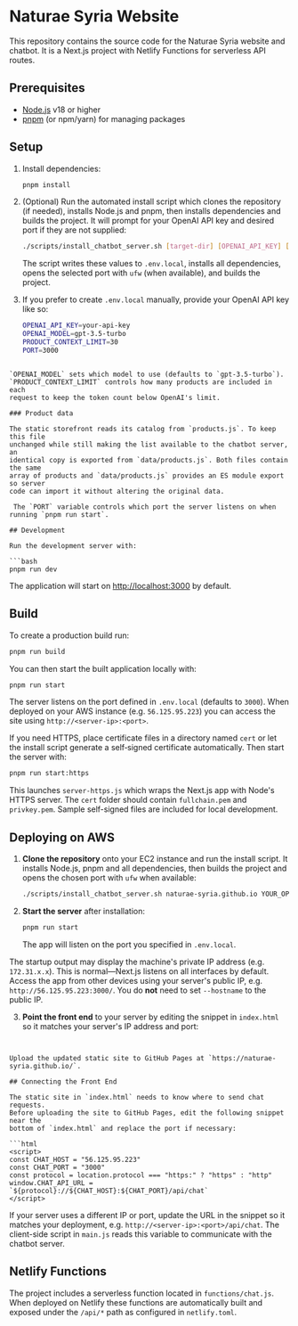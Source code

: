 # Naturae Syria Website

This repository contains the source code for the Naturae Syria website and chatbot. It is a Next.js project with Netlify Functions for serverless API routes.

## Prerequisites

- [Node.js](https://nodejs.org/) v18 or higher
- [pnpm](https://pnpm.io/) (or npm/yarn) for managing packages

## Setup

1. Install dependencies:

   ```bash
   pnpm install
   ```

2. (Optional) Run the automated install script which clones the repository (if needed), installs Node.js and pnpm, then installs dependencies and builds the project. It will prompt for your OpenAI API key and desired port if they are not supplied:

   ```bash
   ./scripts/install_chatbot_server.sh [target-dir] [OPENAI_API_KEY] [PORT]
   ```

   The script writes these values to `.env.local`, installs all dependencies, opens the selected port with `ufw` (when available), and builds the project.


3. If you prefer to create `.env.local` manually, provide your OpenAI API key like so:

   ```bash
   OPENAI_API_KEY=your-api-key
   OPENAI_MODEL=gpt-3.5-turbo
   PRODUCT_CONTEXT_LIMIT=30
   PORT=3000
  ```

`OPENAI_MODEL` sets which model to use (defaults to `gpt-3.5-turbo`).
`PRODUCT_CONTEXT_LIMIT` controls how many products are included in each
request to keep the token count below OpenAI's limit.

### Product data

The static storefront reads its catalog from `products.js`. To keep this file
unchanged while still making the list available to the chatbot server, an
identical copy is exported from `data/products.js`. Both files contain the same
array of products and `data/products.js` provides an ES module export so server
code can import it without altering the original data.

   The `PORT` variable controls which port the server listens on when running `pnpm run start`.

## Development

Run the development server with:

```bash
pnpm run dev
```

The application will start on [http://localhost:3000](http://localhost:3000) by default.

## Build

To create a production build run:

```bash
pnpm run build
```

You can then start the built application locally with:

```bash
pnpm run start
```

The server listens on the port defined in `.env.local` (defaults to `3000`).
When deployed on your AWS instance (e.g. `56.125.95.223`) you can access the
site using `http://<server-ip>:<port>`.

If you need HTTPS, place certificate files in a directory named `cert` or let
the install script generate a self‑signed certificate automatically. Then start
the server with:

```bash
pnpm run start:https
```

This launches `server-https.js` which wraps the Next.js app with Node's HTTPS
server. The `cert` folder should contain `fullchain.pem` and `privkey.pem`.
Sample self-signed files are included for local development.

## Deploying on AWS

1. **Clone the repository** onto your EC2 instance and run the install script. It installs Node.js, pnpm and all dependencies, then builds the project and opens the chosen port with `ufw` when available:

   ```bash
   ./scripts/install_chatbot_server.sh naturae-syria.github.io YOUR_OPENAI_KEY 3000
   ```

2. **Start the server** after installation:

   ```bash
   pnpm run start
   ```

   The app will listen on the port you specified in `.env.local`.

  The startup output may display the machine's private IP address (e.g. `172.31.x.x`). This is normal—Next.js listens on all interfaces by default. Access the app from other devices using your server's public IP, e.g. `http://56.125.95.223:3000/`. You do **not** need to set `--hostname` to the public IP.


3. **Point the front end** to your server by editing the snippet in `index.html` so it matches your server's IP address and port:

   ```html
  <script>
    const CHAT_HOST = "56.125.95.223"
    const CHAT_PORT = "3000"
    const protocol = location.protocol === "https:" ? "https" : "http"
    window.CHAT_API_URL = `${protocol}://${CHAT_HOST}:${CHAT_PORT}/api/chat`
  </script>
   ```

   Upload the updated static site to GitHub Pages at `https://naturae-syria.github.io/`.

## Connecting the Front End

The static site in `index.html` needs to know where to send chat requests.
Before uploading the site to GitHub Pages, edit the following snippet near the
bottom of `index.html` and replace the port if necessary:

```html
<script>
  const CHAT_HOST = "56.125.95.223"
  const CHAT_PORT = "3000"
  const protocol = location.protocol === "https:" ? "https" : "http"
  window.CHAT_API_URL = `${protocol}://${CHAT_HOST}:${CHAT_PORT}/api/chat`
</script>
```

If your server uses a different IP or port, update the URL in the snippet so it
matches your deployment, e.g. `http://<server-ip>:<port>/api/chat`. The
client-side script in `main.js` reads this variable to communicate with the
chatbot server.


## Netlify Functions

The project includes a serverless function located in `functions/chat.js`. When deployed on Netlify these functions are automatically built and exposed under the `/api/*` path as configured in `netlify.toml`.

